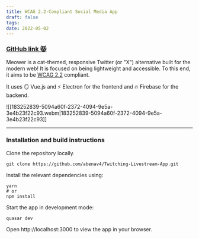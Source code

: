 ```yaml
---
title: WCAG 2.2-Compliant Social Media App
draft: false
tags:
date: 2022-05-02
---
```


### [GitHub link 😾](https://github.com/abenav4/Meower-Twitter-Alternative)

Meower is a cat-themed, responsive Twitter (or "X") alternative built for the modern web! It is focused on being lightweight and accessible. To this end, it aims to be [WCAG 2.2](https://www.w3.org/TR/WCAG22/) compliant.

It uses 🪞 Vue.js and ⚡ Electron for the frontend and 🔥 Firebase for the backend.

![[183252839-5094a60f-2372-4094-9e5a-3e4b23f22c93.webm|183252839-5094a60f-2372-4094-9e5a-3e4b23f22c93]]

---

### Installation and build instructions

Clone the repository locally.

```
git clone https://github.com/abenav4/Twitching-Livestream-App.git
```

Install the relevant dependencies using:

```
yarn
# or
npm install
```

Start the app in development mode:

```
quasar dev
```

Open http://localhost:3000 to view the app in your browser.
